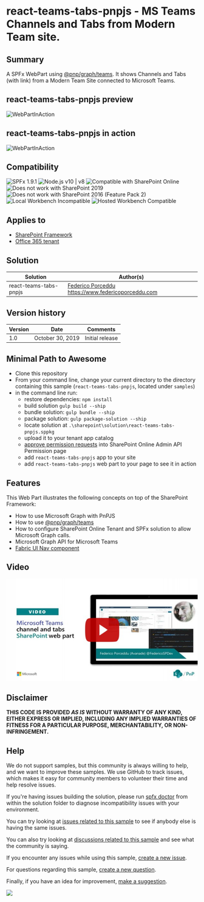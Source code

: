 # react-teams-tabs-pnpjs - MS Teams Channels and Tabs from Modern Team site.

## Summary

A SPFx WebPart using [@pnp/graph/teams](https://pnp.github.io/pnpjs/graph/docs/teams/). It shows Channels and Tabs (with link) from a Modern Team Site connected to Microsoft Teams.

## react-teams-tabs-pnpjs preview
![WebPartInAction](./assets/react-teams-tabs-pnpjs-webpart.png)

## react-teams-tabs-pnpjs in action
![WebPartInAction](./assets/react-teams-tabs-pnpjs-webpart-animated.gif)


## Compatibility

![SPFx 1.9.1](https://img.shields.io/badge/SPFx-1.9.1-green.svg) 
![Node.js v10 | v8](https://img.shields.io/badge/Node.js-v10%20%7C%20v8-green.svg) 
![Compatible with SharePoint Online](https://img.shields.io/badge/SharePoint%20Online-Compatible-green.svg)
![Does not work with SharePoint 2019](https://img.shields.io/badge/SharePoint%20Server%202019-Incompatible-red.svg "SharePoint Server 2019 requires SPFx 1.4.1 or lower")
![Does not work with SharePoint 2016 (Feature Pack 2)](https://img.shields.io/badge/SharePoint%20Server%202016%20(Feature%20Pack%202)-Incompatible-red.svg "SharePoint Server 2016 Feature Pack 2 requires SPFx 1.1")
![Local Workbench Incompatible](https://img.shields.io/badge/Local%20Workbench-Incompatible-red.svg "Requires access to Microsoft Graph")
![Hosted Workbench Compatible](https://img.shields.io/badge/Hosted%20Workbench-Compatible-green.svg)


## Applies to

* [SharePoint Framework](https://docs.microsoft.com/sharepoint/dev/spfx/sharepoint-framework-overview)
* [Office 365 tenant](https://docs.microsoft.com/sharepoint/dev/spfx/set-up-your-development-environment)

## Solution

Solution|Author(s)
--------|---------
react-teams-tabs-pnpjs |  [Federico Porceddu](https://github.com/fredupstair) https://www.federicoporceddu.com

## Version history

Version|Date|Comments
-------|----|--------
1.0|October 30, 2019|Initial release

## Minimal Path to Awesome

* Clone this repository
* From your command line, change your current directory to the directory containing this sample (`react-teams-tabs-pnpjs`, located under `samples`)
* in the command line run:
  * restore dependencies: `npm install`
  * build solution `gulp build --ship`
  * bundle solution: `gulp bundle --ship`
  * package solution: `gulp package-solution --ship`
  * locate solution at `.\sharepoint\solution\react-teams-tabs-pnpjs.sppkg` 
  * upload it to your tenant app catalog
  * [approve permission requests](https://docs.microsoft.com/en-us/sharepoint/dev/spfx/use-aadhttpclient#manage-permission-requests) into SharePoint Online Admin API Permission page
  * add `react-teams-tabs-pnpjs` app to your site
  * add `react-teams-tabs-pnpjs` web part to your page to see it in action

## Features

This Web Part illustrates the following concepts on top of the SharePoint Framework:

* How to use Microsoft Graph with PnPJS
* How to use [@pnp/graph/teams](https://pnp.github.io/pnpjs/graph/docs/teams/)
* How to configure SharePoint Online Tenant and SPFx solution to allow Microsoft Graph calls.
* Microsoft Graph API for Microsoft Teams
* [Fabric UI Nav component](https://developer.microsoft.com/en-us/fabric#/controls/web/nav)


## Video

[![Microsoft Teams channel and tabs web part](./assets/video-thumbnail.jpg)](https://www.youtube.com/watch?v=jUesdAdHRng "Microsoft Teams channel and tabs web part")

## Disclaimer

**THIS CODE IS PROVIDED *AS IS* WITHOUT WARRANTY OF ANY KIND, EITHER EXPRESS OR IMPLIED, INCLUDING ANY IMPLIED WARRANTIES OF FITNESS FOR A PARTICULAR PURPOSE, MERCHANTABILITY, OR NON-INFRINGEMENT.**

## Help

We do not support samples, but this community is always willing to help, and we want to improve these samples. We use GitHub to track issues, which makes it easy for  community members to volunteer their time and help resolve issues.

If you're having issues building the solution, please run [spfx doctor](https://pnp.github.io/cli-microsoft365/cmd/spfx/spfx-doctor/) from within the solution folder to diagnose incompatibility issues with your environment.

You can try looking at [issues related to this sample](https://github.com/pnp/sp-dev-fx-webparts/issues?q=label%3Areact-teams-tabs-pnpjs) to see if anybody else is having the same issues.

You can also try looking at [discussions related to this sample](https://github.com/pnp/sp-dev-fx-webparts/discussions?discussions_q=label%3Areact-teams-tabs-pnpjs) and see what the community is saying.

If you encounter any issues while using this sample, [create a new issue](https://github.com/pnp/sp-dev-fx-webparts/issues/new?assignees=&labels=Needs%3A+Triage+%3Amag%3A%2Ctype%3Abug-suspected&template=bug-report.yml&sample=react-teams-tabs-pnpjs&authors=@fredupstair&title=react-teams-tabs-pnpjs%20-%20).

For questions regarding this sample, [create a new question](https://github.com/pnp/sp-dev-fx-webparts/issues/new?assignees=&labels=Needs%3A+Triage+%3Amag%3A%2Ctype%3Abug-suspected&template=question.yml&sample=react-teams-tabs-pnpjs&authors=@fredupstair&title=react-teams-tabs-pnpjs%20-%20).

Finally, if you have an idea for improvement, [make a suggestion](https://github.com/pnp/sp-dev-fx-webparts/issues/new?assignees=&labels=Needs%3A+Triage+%3Amag%3A%2Ctype%3Abug-suspected&template=suggestion.yml&sample=react-teams-tabs-pnpjs&authors=@fredupstair&title=react-teams-tabs-pnpjs%20-%20).

<img src="https://telemetry.sharepointpnp.com/sp-dev-fx-webparts/react-teams-tabs-pnpjs" />

